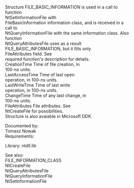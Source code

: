 Structure FILE\_BASIC\_INFORMATION is used in a call to \
function \
NtSetInformationFile with \
FileBasicInformation information class, and is received in a \
call to \
NtQueryInformationFile with the same information class. Also \
function \
NtQueryAttributesFile uses as a result \
FILE\_BASIC\_INFORMATION, but it fills only \
FileAttributes field. See \
required function's description for details. \
CreationTime Time of file creation, in \
100\-ns units. \
LastAccessTime Time of last open \
operation, in 100\-ns units. \
LastWriteTime Time of last write \
operation, in 100\-ns units. \
ChangeTime Time of any last change, in \
100\-ns units. \
FileAttributes File attributes. See \
NtCreateFile for possibilities. \
Structure is also avaiable in Microsoft DDK.

Documented by: \
Tomasz Nowak \
Requirements:

Library: ntdll.lib

See also: \
FILE\_INFORMATION\_CLASS \
NtCreateFile \
NtQueryAttributesFile \
NtQueryInformationFile \
NtSetInformationFile
